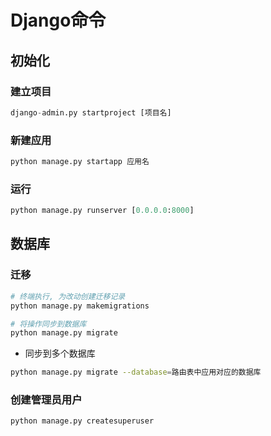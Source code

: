 <!--
 * @Description: 
 * @Version: 1.0
 * @Autor: DaLao
 * @Email: dalao@xxx.com
 * @Date: 2021-01-28 22:29:34
 * @LastEditors: dalao_li
 * @LastEditTime: 2023-04-16 23:37:55
-->

# Django命令


## 初始化


### 建立项目

```py
django-admin.py startproject [项目名]
```


### 新建应用

```py
python manage.py startapp 应用名
```


### 运行

```py
python manage.py runserver [0.0.0.0:8000]
```



## 数据库


### 迁移

```sh
# 终端执行, 为改动创建迁移记录
python manage.py makemigrations

# 将操作同步到数据库
python manage.py migrate
```

- 同步到多个数据库

```sh
python manage.py migrate --database=路由表中应用对应的数据库
```


### 创建管理员用户

```sh
python manage.py createsuperuser
```